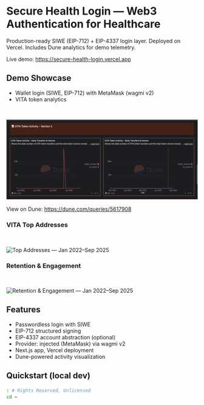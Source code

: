 # Secure Health Login — Web3 Authentication for Healthcare

Production-ready SIWE (EIP-712) + EIP-4337 login layer. Deployed on Vercel. Includes Dune analytics for demo telemetry.

Live demo: https://secure-health-login.vercel.app

## Demo Showcase

- Wallet login (SIWE, EIP-712) with MetaMask (wagmi v2)
- VITA token analytics

<br>

![VITA Transfers — Jan 2022–Sep 2025](docs/vita_chart.png)

View on Dune: https://dune.com/queries/5617908

### VITA Top Addresses

<br>

![Top Addresses — Jan 2022–Sep 2025](docs/vita_top_addresses.png)

### Retention & Engagement

<br>

![Retention & Engagement — Jan 2022–Sep 2025](docs/vita_retention.png)

## Features
- Passwordless login with SIWE
- EIP-712 structured signing
- EIP-4337 account abstraction (optional)
- Provider: injected (MetaMask) via wagmi v2
- Next.js app, Vercel deployment
- Dune-powered activity visualization

## Quickstart (local dev)
```bash
: # Rights Reserved, Unlicensed
cd ~
